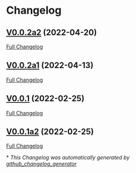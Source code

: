 # Changelog

## [V0.0.2a2](https://github.com/NeonJarbas/ovos-ocp-audio-plugin/tree/V0.0.2a2) (2022-04-20)

[Full Changelog](https://github.com/NeonJarbas/ovos-ocp-audio-plugin/compare/V0.0.2a1...V0.0.2a2)

## [V0.0.2a1](https://github.com/NeonJarbas/ovos-ocp-audio-plugin/tree/V0.0.2a1) (2022-04-13)

[Full Changelog](https://github.com/NeonJarbas/ovos-ocp-audio-plugin/compare/V0.0.1...V0.0.2a1)

## [V0.0.1](https://github.com/NeonJarbas/ovos-ocp-audio-plugin/tree/V0.0.1) (2022-02-25)

[Full Changelog](https://github.com/NeonJarbas/ovos-ocp-audio-plugin/compare/V0.0.1a2...V0.0.1)

## [V0.0.1a2](https://github.com/NeonJarbas/ovos-ocp-audio-plugin/tree/V0.0.1a2) (2022-02-25)

[Full Changelog](https://github.com/NeonJarbas/ovos-ocp-audio-plugin/compare/f6b0dc8082672f6c5f092be7ffe2d0f4b0520882...V0.0.1a2)



\* *This Changelog was automatically generated by [github_changelog_generator](https://github.com/github-changelog-generator/github-changelog-generator)*
